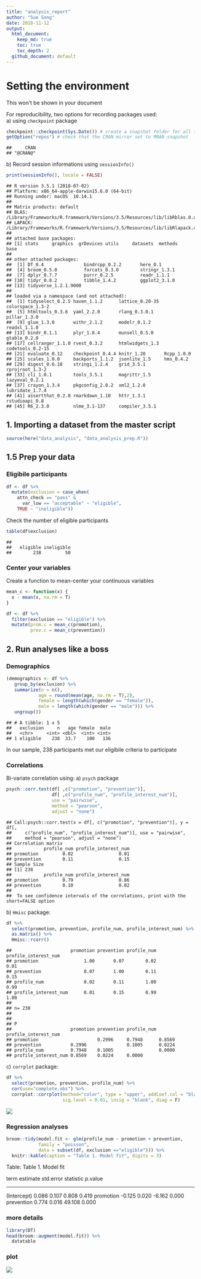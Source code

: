 ```yaml
---
title: "analysis_report"
author: "Sue Song"
date: 2018-11-12
output: 
  html_document:
    keep_md: true
    toc: true
    toc_depth: 2
  github_document: default
---
```


# Setting the environment 
This won't be shown in your document






For reproducibility, two options for recording packages used:  
a) using `checkpoint` package

```r
checkpoint::checkpoint(Sys.Date()) # create a snapshot folder for all the install pakges
getOption("repos") # check that the CRAN mirror set to MRAN snapshot
```

```
##     CRAN 
## "@CRAN@"
```

b) Record session informations using `sessionInfo()`  

```r
print(sessionInfo(), locale = FALSE)
```

```
## R version 3.5.1 (2018-07-02)
## Platform: x86_64-apple-darwin15.6.0 (64-bit)
## Running under: macOS  10.14.1
## 
## Matrix products: default
## BLAS: /Library/Frameworks/R.framework/Versions/3.5/Resources/lib/libRblas.0.dylib
## LAPACK: /Library/Frameworks/R.framework/Versions/3.5/Resources/lib/libRlapack.dylib
## 
## attached base packages:
## [1] stats     graphics  grDevices utils     datasets  methods   base     
## 
## other attached packages:
##  [1] DT_0.4               bindrcpp_0.2.2       here_0.1            
##  [4] broom_0.5.0          forcats_0.3.0        stringr_1.3.1       
##  [7] dplyr_0.7.7          purrr_0.2.5          readr_1.1.1         
## [10] tidyr_0.8.2          tibble_1.4.2         ggplot2_3.1.0       
## [13] tidyverse_1.2.1.9000
## 
## loaded via a namespace (and not attached):
##  [1] tidyselect_0.2.5 haven_1.1.2      lattice_0.20-35  colorspace_1.3-2
##  [5] htmltools_0.3.6  yaml_2.2.0       rlang_0.3.0.1    pillar_1.3.0    
##  [9] glue_1.3.0       withr_2.1.2      modelr_0.1.2     readxl_1.1.0    
## [13] bindr_0.1.1      plyr_1.8.4       munsell_0.5.0    gtable_0.2.0    
## [17] cellranger_1.1.0 rvest_0.3.2      htmlwidgets_1.3  codetools_0.2-15
## [21] evaluate_0.12    checkpoint_0.4.4 knitr_1.20       Rcpp_1.0.0      
## [25] scales_1.0.0     backports_1.1.2  jsonlite_1.5     hms_0.4.2       
## [29] digest_0.6.18    stringi_1.2.4    grid_3.5.1       rprojroot_1.3-2 
## [33] cli_1.0.1        tools_3.5.1      magrittr_1.5     lazyeval_0.2.1  
## [37] crayon_1.3.4     pkgconfig_2.0.2  xml2_1.2.0       lubridate_1.7.4 
## [41] assertthat_0.2.0 rmarkdown_1.10   httr_1.3.1       rstudioapi_0.8  
## [45] R6_2.3.0         nlme_3.1-137     compiler_3.5.1
```

## 1. Importing a dataset from the master script

```r
source(here("data_analysis", "data_analysis_prep.R"))
```

## 1.5 Prep your data
### Eligibile participants

```r
df <- df %>%
  mutate(exclusion = case_when(
    attn_check == "pass" &
      var_low == "acceptable" ~ "eligible",
    TRUE ~ "ineligible"))
```

Check the number of eligible participants

```r
table(df$exclusion)
```

```
## 
##   eligible ineligible 
##        238         50
```

### Center your variables
Create a function to mean-center your continuous variables

```r
mean_c <- function(x) {
  x - mean(x, na.rm = T)
}
```


```r
df <- df %>%
  filter(exclusion == "eligible") %>%
  mutate(prom.c = mean_c(promotion),
         prev.c = mean_c(prevention))
```


## 2. Run analyses like a boss
### Demographics

```r
(demographics <- df %>%
   group_by(exclusion) %>%
   summarize(n = n(),
            age = round(mean(age, na.rm = T),2),
            female = length(which(gender == "female")),
            male = length(which(gender == "male"))) %>%
   ungroup())
```

```
## # A tibble: 1 x 5
##   exclusion     n   age female  male
##   <chr>     <int> <dbl>  <int> <int>
## 1 eligible    238  33.7    100   136
```

In our sample, 238 participants met our eligibile criteria to participate  

### Correlations
Bi-variate correlation using:
a) `psych` package

```r
psych::corr.test(df[ ,c("promotion", "prevention")], 
                 df[ ,c("profile_num", "profile_interest_num")],
                 use = "pairwise",
                 method = "pearson",
                 adjust = "none")
```

```
## Call:psych::corr.test(x = df[, c("promotion", "prevention")], y = df[, 
##     c("profile_num", "profile_interest_num")], use = "pairwise", 
##     method = "pearson", adjust = "none")
## Correlation matrix 
##            profile_num profile_interest_num
## promotion         0.02                 0.01
## prevention        0.11                 0.15
## Sample Size 
## [1] 238
##            profile_num profile_interest_num
## promotion         0.79                 0.86
## prevention        0.10                 0.02
## 
##  To see confidence intervals of the correlations, print with the short=FALSE option
```


b) `Hmisc` package:

```r
df %>%
  select(promotion, prevention, profile_num, profile_interest_num) %>%
  as.matrix() %>% 
  Hmisc::rcorr()
```

```
##                      promotion prevention profile_num profile_interest_num
## promotion                 1.00       0.07        0.02                 0.01
## prevention                0.07       1.00        0.11                 0.15
## profile_num               0.02       0.11        1.00                 0.99
## profile_interest_num      0.01       0.15        0.99                 1.00
## 
## n= 238 
## 
## 
## P
##                      promotion prevention profile_num profile_interest_num
## promotion                      0.2996     0.7948      0.8569              
## prevention           0.2996               0.1005      0.0224              
## profile_num          0.7948    0.1005                 0.0000              
## profile_interest_num 0.8569    0.0224     0.0000
```

c) `corrplot` package:

```r
df %>%
  select(promotion, prevention, profile_num) %>%
  cor(use="complete.obs") %>%
  corrplot::corrplot(method="color", type = "upper", addCoef.col = "black", tl.col = "black", tl.srt = 45,
                     sig.level = 0.01, insig = "blank", diag = F)
```

![](analysis_notebook_files/figure-html/corplot-1.png)<!-- -->

### Regression analyses

```r
broom::tidy(model.fit <- glm(profile_num ~ promotion + prevention, 
            family = "poisson",
            data = subset(df, exclusion =="eligible"))) %>%
  knitr::kable(caption = "Table 1. Model fit", digits = 3)
```



Table: Table 1. Model fit

term           estimate   std.error   statistic   p.value
------------  ---------  ----------  ----------  --------
(Intercept)       0.086       0.107       0.808     0.419
promotion        -0.125       0.020      -6.162     0.000
prevention        0.774       0.016      49.108     0.000

### more details

```r
library(DT)
head(broom::augment(model.fit)) %>% 
  datatable
```

<!--html_preserve--><div id="htmlwidget-a8518d4f727307276cd1" style="width:100%;height:auto;" class="datatables html-widget"></div>
<script type="application/json" data-for="htmlwidget-a8518d4f727307276cd1">{"x":{"filter":"none","data":[["1","2","3","4","5","6"],[18,14,6,5,10,10],[6.375,6.125,5.75,4.875,5.5,5.375],[2.57142857142857,2,2.28571428571429,4.85714285714286,5,4.57142857142857],[1.27725728034896,0.866422170384872,1.13448346054591,3.23381639610027,3.26605097151493,2.95009417214449],[0.0529320302725423,0.0583224297684391,0.0499097017479777,0.0191081223208408,0.0139861849483802,0.016554432446829],[5.40792922706792,5.13717400551456,1.45136002845187,-4.95064158850288,-3.62573612390486,-2.29462949954215],[0.0100493179343489,0.00808964133168806,0.00774540033915892,0.00926567398918726,0.00512690573252437,0.00523666655850448],[8.78329246064574,8.78400687885848,8.78996044493026,8.78446119928226,8.787263963241,8.78918977820283],[0.197972074269318,0.155637295382572,0.00704534568378013,0.051483037727749,0.0173065441657517,0.00765785260133222],[5.43530876006448,5.15807987971979,1.45701357368876,-4.97373772949232,-3.63506641959127,-2.30066130460342]],"container":"<table class=\"display\">\n  <thead>\n    <tr>\n      <th> <\/th>\n      <th>profile_num<\/th>\n      <th>promotion<\/th>\n      <th>prevention<\/th>\n      <th>.fitted<\/th>\n      <th>.se.fit<\/th>\n      <th>.resid<\/th>\n      <th>.hat<\/th>\n      <th>.sigma<\/th>\n      <th>.cooksd<\/th>\n      <th>.std.resid<\/th>\n    <\/tr>\n  <\/thead>\n<\/table>","options":{"columnDefs":[{"className":"dt-right","targets":[1,2,3,4,5,6,7,8,9,10]},{"orderable":false,"targets":0}],"order":[],"autoWidth":false,"orderClasses":false}},"evals":[],"jsHooks":[]}</script><!--/html_preserve-->

### plot
![](analysis_notebook_files/figure-html/plot-1.png)<!-- -->



